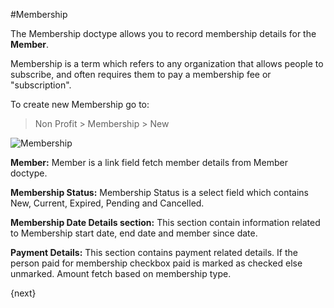<!-- add-breadcrumbs -->
#Membership

The Membership doctype allows you to record membership details for the **Member**.

Membership is a term which refers to any organization that allows people to subscribe, and often requires them to pay a membership fee or "subscription".


To create new Membership go to:

> Non Profit > Membership > New

<img class="screenshot" alt="Membership" src="{{docs_base_url}}/assets/img/non_profit/membership/membership.png">

**Member:** Member is a link field fetch member details from Member doctype.

**Membership Status:** Membership Status is a select field which contains New, Current, Expired, Pending and Cancelled.

**Membership Date Details section:** This section contain information related to Membership start date, end date and member since date.

**Payment Details:** This section contains payment related details. If the person paid for membership checkbox paid is marked as checked else unmarked.
Amount fetch based on membership type.

{next}
